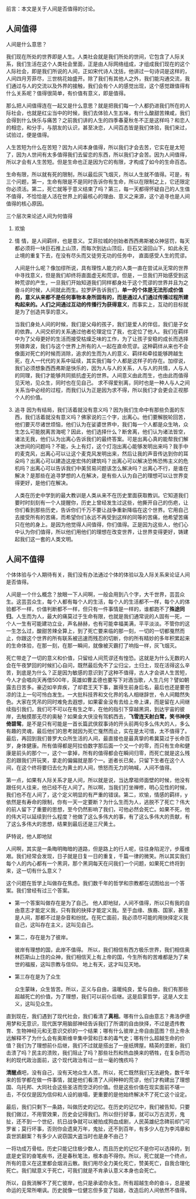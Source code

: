 <div class="note info">前言：本文是关于人间是否值得的讨论。</div>

## 人间值得

人间是什么意思？

我们现在所处的世界即是人生。人类社会就是我们所处的世间，它包含了人际关系，我们生活在这个人类社会里面，正是由人际网络组成，才组成我们现在的这个人际社会，即是我们所说的人间，正如宋代诗人沈括，他讲过一句诗词是这样的，人间四月芳菲尽，三世桃花始盛开。除了我们有其他人之外，我们能沟通交流，我们通过与人的交流以及外界的接触，我们会有个人的感觉出现，这个感觉跟值得有什么关系呢？值得很简单，有价值有意义，即是值得。

那么把人间值得连在一起又是什么意思？就是把我们每一个人都扔进我们所在的人际社会，也就是红尘当中的时候，我们去体验人生五味，有什么酸甜苦辣咸，我们会得到什么快乐与痛苦？之前我们讲的人生的四季春夏秋冬不正是这样吗？和恋人的相恋，和分手，与朋友的认识，甚至决恋，人间百态皆是我们体验，我们来过，试验过，便是值得。

  人生苦短为什么在苦短？因为人间本身值得，所以我们才会去苦，它实在是太短了，因为人世间有太多值得我们去留恋的东西，所以我们才会苦。因为人间值得，所以才会有人生苦短。但是生命也正是因为它的有限，才构成了如今的生命百态。

  生命有限，所以就有死的限制，所以最后灰飞烟灭，所以人生就不值得。可是，有三个问题，第一，生命有限是不是同时告诉你有生命，所以在限制之上，它还限定你必须活。第二，死亡就等于意义结束了吗？第三，每一天都得怀疑自己的人生值不值得，不恰恰是人活在世界上的最核心的理由、意义之来源，这个追寻也是人间值得的核心原因。

三个层次来论述人间为何值得
1. 欢愉

2. 情
	情，是人间羁绊，也是意义。艾菲拉城的创始者西西弗斯被众神惩罚，每天都必须将一块巨石推上山顶，而每次到达山顶后，巨石又滚回山下，如此永无止境的重复下去，在没有尽头而又徒劳无功的任务中，	直面感受人生的荒谬。

	人间是什么呢？像加缪所说，具有理性人能力的人类一直在尝试从无常的世界中寻找意义，但是我们却终将直面虚无和荒谬。但是，一旦我们开始感受到这种荒谬的产生，一旦我们开始知道我们同样都身处于这个荒谬的世界并且为之奋斗的时候，人间就此而生。拉罗萨告诉我们，**单一的个体是无法形成价值的，意义从来都不是任何事物本身所固有的，而是通过人们通过传播过程所建构起来的。人们之间通过互动的传播行为获得意义**，而事实上，互动的目标就是为了创造共享的意义。
	
	当我们身处人间的时候，我们是父母的孩子，我们是爱人的伴侣，我们是子女的依靠。人间交织的关系通过他者伦理定位了我，也定位了他人。我们在羁绊中为了父母更好的生活而接受枯燥乏味的工作，为了让孩子安稳的成长而选择劳碌奔波，我们与这个世界上所有的人一起在直命荒谬。这种羁绊从来也不会像面对死亡的时候而消除，追求的生而为人的意义、羁绊和牵挂能够跨越生死，在人一代代的关系中延续，其实我们每个人都是这样子的存在。加缪说，我们必须想象西西弗斯是快乐的，因为人与人的关系，人与人的共情，人与人的同理，我们才能够共同抵抗虚无的世界。人间意义由此而生，也由此而值得见天地，见众生，同时也在见自己。
	求不得爱别离，同时也是一种人与人之间关系当中必经的过程，而我们认为正是因为求不得，所以我们才会更会正视那个人的价值。
3. 追寻
	因为有结局，我们活着就没有意义吗？因为我们生命中有那些负面的东西，我们活着就没有意义吗？佛家说的三个字，出离心。他们要解脱轮回苦，他们要灭尽诸世烦恼，他们认为在娑婆世界中，我们每一个人都是众生呐，众生怎么可能脱离苦海呢？因此，他们选择什么？断舍离，他们认为诸法皆空，诸法无我，他们认为出离心告诉我们的最终答案。可是出离心真的能帮我们解决世间的问题吗？不能，头上有灯，这个灯泡出离心能够发明出来吗？我手中的麦克风，出离心可以让这个麦克风发明出来，然后让我的声音传达到你的耳朵吗？出离心可以建造这座宏伟的建筑吗？出离心可以解决恐怖恐怖主义的危机吗？出离心可以告诉我们中美贸易问题该怎么解决吗？出离心不行，是谁在解决？是那些在追寻梦想的人在解决，是有些人认为自己的理想可以让世界变得更好，是他们在解决。

	人类在历史中学到的最大教训是人类从来不在历史里面获取教训。它知道我们要时时刻刻有一个人提醒你，历史上曾经发生过这些，他撕开自己的伤疤，让你们看到那些历史，告诉你们千万不要让战争重新降临在这个世界。它用自己去接受所有的苦痛，而希望你们永远不再受到这样的同等的苦痛，他希望苦痛只在他的身上。是因为他觉得人间值得，你们值得。正是因为这些人，他们心中认为你们值得，所以他们用他们的理想在改变世界，让世界变得更好，铸建起我们这一套的人类文明。


## 人间不值得

个体体验与个人期待有关，我们没有办法通过个体的体验以及人际关系来论证人间是否值得。

人间是一个什么概念？放眼一下人间啊，一般会用到八个字，大千世界，芸芸众生。这芸芸众生，每个人都有每个人的生活，每个人的生活都不一样，每个人的体验都不一样，价值判断都不一样，但只有一件事情是一样的，谁都跑不了**殊途同归**。人生而为人，最大的痛莫过于生命有限，也就是我们通常说的人固有一死，一个人一生有可能建功立业，声名赫赫，也有可能幸福美满，平平淡淡。不管你的这一生怎么过，酸甜苦辣全算上，到了死亡要来临的那一刻，一切的一切都戛然而止，你跟这个世界的所有联系被迅速而残忍的切断，你的所有精妙的多年积累起来的生命体验，在那一刻，在那一瞬间，就像被灭霸打了响指一样，灰飞烟灭。

死亡带走了一切的意义和价值，只留给人间荒谬还有惶恐。这就是为什么无数的人会在午夜梦回的时候扪心自问，既然最后免不了尘归尘，土归土，现在活得这么辛苦，到底是为什么？正是因为敏感的意识到了这种不值得，古人才会讲人生苦短，今人才会唱向天再借500年，英雄如曹孟德也要写下对酒当歌，人生几何？譬如朝露去日苦多。豪迈如辛弃疾，了却君王天下事，赢得生前身后名，最后也还是要苍凉的注上一句可怜白发生。一大批科技界和文化界的名人相继辞世，令人间黯然失色。大家在凭吊的同时难免去遐想，如果霍金没有去给上帝上课，而是留在人间继续指引我们，我们可不可以在有生之年，在他的指引下穿越黑洞，到达宇宙的彼岸，去触摸那无尽的奥秘？如果金大侠没有驾鹤西去，**飞雪连天射白鹭，笑书神侠倚碧鸳**，是不是只有可能是一首长篇武侠叙事诗的开头前两句多么伟大的人，多么有趣的灵魂，最后他们的思考就因为死亡戛然而止，实在是太可惜，太不值得了。最后，再回到我们普罗大众所生活的人间，最直接也是最真挚的希冀莫过于长命百岁，身体健康。所有值得都是阿拉伯数字那后面一个又一个的零，而只有生命和健康是前头的那个一，这个一拿掉，所有的值得都会在瞬间归零，而死亡就是这么残忍的跟我们开玩笑，拿走的偏偏就是那个一。逝者长已矣，只留下生者在这个人间，在这个终将要归去化为黄土的人间，愤怒而无力的呐喊，人间不值得。

第一点，如果有人际关系才是人间，所以就是说，当达摩祖师面壁的时候，他没有跟任何人往来，他已经不在人间了。所以啊，当我们打坐禅修，明心见性的时候，我们也不在人间了，这个定义明显的有严重的错误。第二，欢愉，情感的羁绊，y依然是有寿命的限制，你有一天一定要断？为什么生而为人，逃脱不了死亡？伟大的前人留下了重要的思想，至今仍然影响了我们，可他必然会死亡。如果不死，他的伟大可以延续到什么程度？他做了这么多伟大的事，有了这么多伟大的贡献，有了这么多伟大的思想，结果到最后还是三尺黄土。

萨特说，他人即地狱

人间啊，其实是一条晦明晦暗的道路，但是路上的行人呢，往往身陷泥泞，步履维艰。我们经常会发现，日子就是日复一日的重复，千篇一律的微笑。所以其实我们每个人的内心都有一个黑洞，那个黑洞每天在问我们一个问题，如果死亡终将到来，这一切有什么意义？

  这个问题在哲学上叫做存在焦虑。我们数千年的哲学和宗教都在试图给出一个答案。我们曾经有过三个答案。 
- 第一个答案叫做存在是为了自己。
	他人即地狱，人间不值得，所以只有我的自由意志才能定义我，只有我的抉择才能定义我。至于血缘、族裔、国家，甚至是人间，那都不过是杂音和纷扰。在死亡面前，我必须尽可能的用抉择定义我自己，这叫存在主义，这叫见自己。
	
- 第二，存在是为了彼岸。

    彼岸有理想的国，此岸不值得。
    所以，我们相信有西方极乐世界，我们相信奥林匹斯山上住的众神，我们相信天上有上帝的国，今生所有的苦难都是为了来世的福报，这叫宗教与信仰。	地上有天，这才叫见天地。
    
- 第三存在是为了众生

    众生蒙昧，众生皆苦。所以，正义与自由，温暖纯良，爱与自由，我们有那些超越死亡的价值，为了理想，我们可以前仆后继。这是启蒙哲学，这是人文主义，这叫见众生。

直到现在，我们遇到了现代社会，我们看清了**真相**。哪有什么自由意志？弗洛伊德用梦和无意识，现代医学用脑部神经告诉我们了所谓的自由抉择，不过是遗传教育、生物神经元和无意识交织的一个结果；哪有什么彼岸上帝自由蓝图？但上帝永远解释不了为什么会有奥斯维辛集中营和日本的毒气史；哪有什么超越生命的价值？我们为了理想前仆后继，我们不过就是搭出了一座纸牌屋。精英的垄断，我们击溃了吗？民主的溃败，我们阻止了吗？那些壮烈和热血换来的牺牲，在复杂而功利的现代政治面前，这个现代政治有过一丝一毫的愧疚吗？

**清醒点**吧，没有自己，没有天地众生人苦。所以，死亡既然我们无法避免，数千年来的哲学都在做一件事情，就是他们看清了人间种种的荒谬，他们才构建出了理想国、乌托邦、大同社会这些圣洁而空泛的价值。但是这些价值在现实面前不堪一击，不仅仅是因为信仰和人设的崩塌，更重要的是他始终解决不了死亡这个设定。

最后，我们只剩下一条路，叫做历史的记忆。在历史的记忆中，我们被告知，只要我们做过，不用管效果，历史会记得我们。所以但行好事，就可以万古流芳，鬼扯，还不到一个世纪，抗日战争就可以被拍成狗血成剧，人民英雄纪念碑前却门可罗雀；莫行坏事，否则你会遗臭万年，鬼扯，还不到百年，有多少人在为李鸿章和袁世凯翻案？有多少人说窃国大盗当时也是身不由己？

一将功成万骨枯，历史只能记住极少数人，而且历史的记忆不是你可以选择的，到底是史官的奋笔疾书，还是春秋笔法，根本由不得你。所以，死亡就是一个终点，所有的意义在这里都会烟消云散。我们用尽全力美化死亡，赞美死亡，自我合理化死亡。我们赋意义于死亡，可我们就是不肯承认意义本身也会死亡。

所以，自我消解不了死亡彼岸，也只是承诺你永生。所有超越生命的奋斗，总是被命运的无常所嘲讽。历史就像一位健忘但多变了姑娘，改造后的人间依然不值得。

